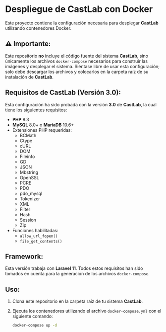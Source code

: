 # Despliegue de CastLab con Docker

Este proyecto contiene la configuración necesaria para desplegar **CastLab** utilizando contenedores Docker.

## ⚠️ Importante:
Este repositorio **no** incluye el código fuente del sistema **CastLab**, sino únicamente los archivos `docker-compose` necesarios para construir las imágenes y desplegar el sistema. Siéntase libre de usar esta configuración; solo debe descargar los archivos y colocarlos en la carpeta raíz de su instalación de **CastLab**.

## Requisitos de CastLab (Versión 3.0):

Esta configuración ha sido probada con la versión **3.0** de **CastLab**, la cual tiene los siguientes requisitos:

- **PHP** 8.3
- **MySQL** 8.0+ o **MariaDB** 10.6+
- Extensiones PHP requeridas:
  - BCMath
  - Ctype
  - cURL
  - DOM
  - Fileinfo
  - GD
  - JSON
  - Mbstring
  - OpenSSL
  - PCRE
  - PDO
  - pdo_mysql
  - Tokenizer
  - XML
  - Filter
  - Hash
  - Session
  - Zip
- Funciones habilitadas:
  - `allow_url_fopen()`
  - `file_get_contents()`

## Framework:
Esta versión trabaja con **Laravel 11**. Todos estos requisitos han sido tomados en cuenta para la generación de los archivos `docker-compose`.

## Uso:
1. Clona este repositorio en la carpeta raíz de tu sistema **CastLab**.
2. Ejecuta los contenedores utilizando el archivo `docker-compose.yml` con el siguiente comando:

   ```bash
   docker-compose up -d
